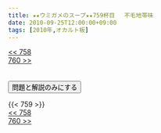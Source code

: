 ```yaml
---
title: ★★ウミガメのスープ★★759杯目　 不毛地帯味
date: 2010-09-25T12:00:00+09:00
tags: [2010年,オカルト板]
---
```

<div class="th_left"><a href="../758"><< 758</a></div>
<div class="th_right"><a href="../760">760 >></a></div>
<br><br>
<script src="../../js/cupsoup.js"></script>
<form>
<input type="button" value="問題と解説のみにする" onClick="toggleCupsoup()">
</form>
{{< 759 >}}
<div class="th_left"><a href="../758"><< 758</a></div>
<div class="th_right"><a href="../760">760 >></a></div>
